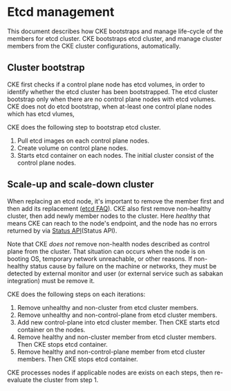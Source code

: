 Etcd management
===============

This document describes how CKE bootstraps and manage life-cycle of the members for etcd cluster.
CKE bootstraps etcd cluster, and manage cluster members from the CKE cluster configurations, automatically.

Cluster bootstrap
-----------------

CKE first checks if a control plane node has etcd volumes, in order to identify whether the etcd cluster has been bootstrapped.
The etcd cluster bootstrap only when there are no control plane nodes with etcd volumes.
CKE does not do etcd bootstrap, when at-least one control plane nodes which has etcd vlumes, 

CKE does the following step to bootstrap etcd cluster.

1. Pull etcd images on each control plane nodes.
2. Create volume on control plane nodes.
3. Starts etcd container on each nodes.  The initial cluster consist of the control plane nodes.

Scale-up and scale-down cluster
-------------------------------

When replacing an etcd node, it's important to remove the member first and then add its replacement ([etcd FAQ]()).
CKE also first remove non-healthy cluster, then add newly member nodes to the cluster.
Here *healthy* that means CKE can reach to the node's endpoint, and the node has no errors returned by via [Status API](Status API).

Note that CKE *does not* remove non-health nodes described as control plane from the cluster.
That situation can occurs when the node is on booting OS, temporary network unreachable, or other reasons.
If non-healthy status cause by failure on the machine or networks, they must be detected by external monitor and user (or external service such as sabakan integration) must be remove it.

CKE does the following steps on each iterations:

1. Remove unhealthy and non-cluster from etcd cluster members.
2. Remove unhealthy and non-control-plane from etcd cluster members.
3. Add new control-plane into etcd cluster member.  Then CKE starts etcd container on the nodes.
4. Remove healthy and non-cluster member from etcd cluster members.  Then CKE stops etcd container.
4. Remove healthy and non-control-plane member from etcd cluster members.  Then CKE stops etcd container.

CKE processes nodes if applicable nodes are exists on each steps, then re-evaluate the cluster from step 1.

<!-- TODO Version control -->

[etcd FAQ]: https://coreos.com/etcd/docs/latest/faq.html
[Status API]: https://godoc.org/github.com/coreos/etcd/clientv3#Maintenance
